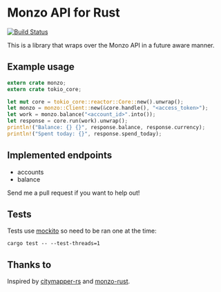 # Monzo API for Rust

[![Build Status](https://travis-ci.org/nielsegberts/rust-monzo.svg?branch=master)](https://travis-ci.org/nielsegberts/rust-monzo)

This is a library that wraps over the Monzo API in a future aware manner.

## Example usage

```rust
extern crate monzo;
extern crate tokio_core;

let mut core = tokio_core::reactor::Core::new().unwrap();
let monzo = monzo::Client::new(&core.handle(), "<access_token>");
let work = monzo.balance("<account_id>".into());
let response = core.run(work).unwrap();
println!("Balance: {} {}", response.balance, response.currency);
println!("Spent today: {}", response.spend_today);
```

## Implemented endpoints

* accounts
* balance

Send me a pull request if you want to help out!

## Tests

Tests use [mockito](https://crates.io/crates/mockito) so need to be ran one at the time:

```
cargo test -- --test-threads=1
```

## Thanks to

Inspired by [citymapper-rs](https://crates.io/crates/citymapper) and [monzo-rust](https://github.com/llompartg/monzo-rust).
